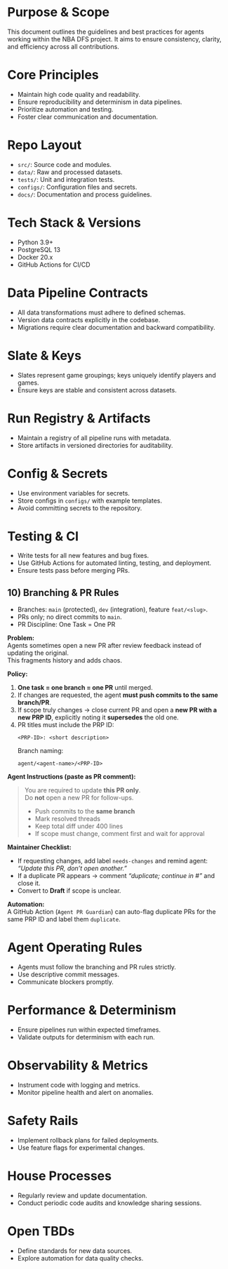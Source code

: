 # Purpose & Scope
This document outlines the guidelines and best practices for agents working within the NBA DFS project. It aims to ensure consistency, clarity, and efficiency across all contributions.

# Core Principles
- Maintain high code quality and readability.
- Ensure reproducibility and determinism in data pipelines.
- Prioritize automation and testing.
- Foster clear communication and documentation.

# Repo Layout
- `src/`: Source code and modules.
- `data/`: Raw and processed datasets.
- `tests/`: Unit and integration tests.
- `configs/`: Configuration files and secrets.
- `docs/`: Documentation and process guidelines.

# Tech Stack & Versions
- Python 3.9+
- PostgreSQL 13
- Docker 20.x
- GitHub Actions for CI/CD

# Data Pipeline Contracts
- All data transformations must adhere to defined schemas.
- Version data contracts explicitly in the codebase.
- Migrations require clear documentation and backward compatibility.

# Slate & Keys
- Slates represent game groupings; keys uniquely identify players and games.
- Ensure keys are stable and consistent across datasets.

# Run Registry & Artifacts
- Maintain a registry of all pipeline runs with metadata.
- Store artifacts in versioned directories for auditability.

# Config & Secrets
- Use environment variables for secrets.
- Store configs in `configs/` with example templates.
- Avoid committing secrets to the repository.

# Testing & CI
- Write tests for all new features and bug fixes.
- Use GitHub Actions for automated linting, testing, and deployment.
- Ensure tests pass before merging PRs.

## 10) Branching & PR Rules
- Branches: `main` (protected), `dev` (integration), feature `feat/<slug>`.
- PRs only; no direct commits to `main`.
- PR Discipline: One Task = One PR

**Problem:**  
Agents sometimes open a new PR after review feedback instead of updating the original.  
This fragments history and adds chaos.

**Policy:**  
1. **One task = one branch = one PR** until merged.  
2. If changes are requested, the agent **must push commits to the same branch/PR**.  
3. If scope truly changes → close current PR and open a **new PR with a new PRP ID**, explicitly noting it **supersedes** the old one.  
4. PR titles must include the PRP ID:  
   ```
   <PRP-ID>: <short description>
   ```
   Branch naming:  
   ```
   agent/<agent-name>/<PRP-ID>
   ```

**Agent Instructions (paste as PR comment):**
> You are required to update **this PR only**.  
> Do **not** open a new PR for follow-ups.  
> - Push commits to the **same branch**  
> - Mark resolved threads  
> - Keep total diff under 400 lines  
> - If scope must change, comment first and wait for approval

**Maintainer Checklist:**  
- If requesting changes, add label `needs-changes` and remind agent: *“Update this PR, don’t open another.”*  
- If a duplicate PR appears → comment *“duplicate; continue in #<original>”* and close it.  
- Convert to **Draft** if scope is unclear.  

**Automation:**  
A GitHub Action (`Agent PR Guardian`) can auto-flag duplicate PRs for the same PRP ID and label them `duplicate`.

# Agent Operating Rules
- Agents must follow the branching and PR rules strictly.
- Use descriptive commit messages.
- Communicate blockers promptly.

# Performance & Determinism
- Ensure pipelines run within expected timeframes.
- Validate outputs for determinism with each run.

# Observability & Metrics
- Instrument code with logging and metrics.
- Monitor pipeline health and alert on anomalies.

# Safety Rails
- Implement rollback plans for failed deployments.
- Use feature flags for experimental changes.

# House Processes
- Regularly review and update documentation.
- Conduct periodic code audits and knowledge sharing sessions.

# Open TBDs
- Define standards for new data sources.
- Explore automation for data quality checks.
